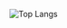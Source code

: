 ![Top Langs](https://github-readme-stats.vercel.app/api/top-langs/?username=franzsuperales&exclude_repo=github-readme-stats,anuraghazra.github.io)
